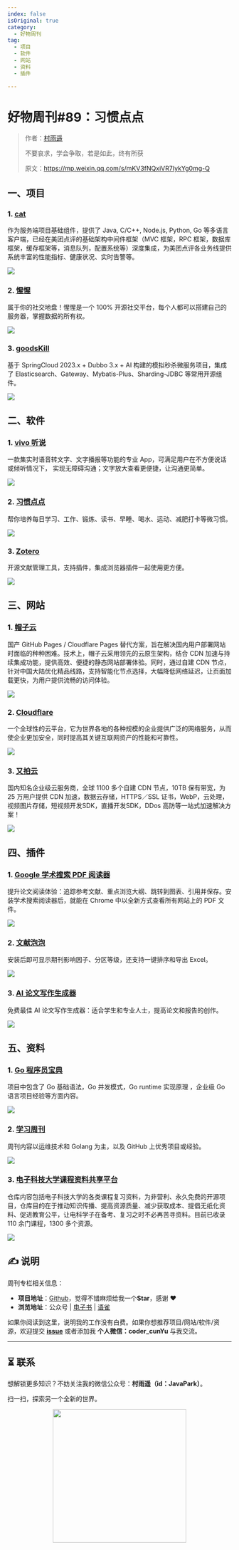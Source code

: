 ```yaml
---
index: false
isOriginal: true
category:
  - 好物周刊
tag:
  - 项目
  - 软件
  - 网站
  - 资料
  - 插件

---
```


# 好物周刊#89：习惯点点

> 作者：[村雨遥](https://github.com/cunyu1943)
> 
> 不要哀求，学会争取，若是如此，终有所获
> 
> 原文：https://mp.weixin.qq.com/s/mKV3fNQxiVR7IykYg0mg-Q

## 一、项目

### 1. [cat](https://github.com/dianping/cat)

作为服务端项目基础组件，提供了 Java, C/C++, Node.js, Python, Go 等多语言客户端，已经在美团点评的基础架构中间件框架（MVC 框架，RPC 框架，数据库框架，缓存框架等，消息队列，配置系统等）深度集成，为美团点评各业务线提供系统丰富的性能指标、健康状况、实时告警等。

![](assets/1228-0103/1735776870419-394fa4cc-e4e2-45dc-a76d-c250870f9064.webp)

### 2. [惺惺](https://github.com/cherish-chat/xxim-server)

属于你的社交地盘！惺惺是一个 100% 开源社交平台，每个人都可以搭建自己的服务器，掌握数据的所有权。

![](assets/1228-0103/1735776978234-539e7e66-64a2-4f93-87ef-913fbc024911.webp)

### 3. [goodsKill](https://github.com/techa03/goodsKill)

基于 SpringCloud 2023.x + Dubbo 3.x + AI 构建的模拟秒杀微服务项目，集成了 Elasticsearch、Gateway、Mybatis-Plus、Sharding-JDBC 等常用开源组件。

![](assets/1228-0103/1735777134845-955400ba-43e4-4cb4-819b-d756639391c0.webp)

## 二、软件

### 1. [vivo 听说](https://accessibility.vivo.com/accessibility/hear)

一款集实时语音转文字、文字播报等功能的专业 App，可满足用户在不方便说话或倾听情况下， 实现无障碍沟通；文字放大查看更便捷，让沟通更简单。

![](assets/1228-0103/1734998418546-9e843eda-7a44-46f5-ae57-c4e62cc9d3f8.webp)

### 2. [习惯点点](https://habitdots.com)

帮你培养每日学习、工作、锻炼、读书、早睡、喝水、运动、减肥打卡等微习惯。

![](assets/1228-0103/1735602978448-2ae6e32f-a865-4b98-a9aa-886c14eae16f.webp)

### 3. [Zotero](https://www.zotero.org/)

开源文献管理工具，支持插件，集成浏览器插件一起使用更方便。

![](assets/1228-0103/1735603076785-aba7f47e-a98c-43b9-b698-795911bf7171.webp)

## 三、网站

### 1. [帽子云](https://www.maoziyun.com)

国产 GitHub Pages / Cloudflare Pages 替代方案，旨在解决国内用户部署网站时面临的种种困难。技术上，帽子云采用领先的云原生架构，结合 CDN 加速与持续集成功能，提供高效、便捷的静态网站部署体验。同时，通过自建 CDN 节点，针对中国大陆优化精品线路，支持智能化节点选择，大幅降低网络延迟，让页面加载更快，为用户提供流畅的访问体验。

![](assets/1228-0103/1735603413791-ec6c798d-e260-42cc-879b-bc7f2adaa0ac.webp)

### 2. [Cloudflare](https://www.cloudflare.com/zh-cn/)

一个全球性的云平台，它为世界各地的各种规模的企业提供广泛的网络服务，从而使企业更加安全，同时提高其关键互联网资产的性能和可靠性。

![](assets/1228-0103/1735603885642-a2d6a602-b712-46a3-b762-96b3016b0eaf.webp)

### 3. [又拍云](https://console.upyun.com/register/?invite=9LfDr1C_y)

国内知名企业级云服务商，全球 1100 多个自建 CDN 节点，10TB 保有带宽，为 25 万用户提供 CDN 加速，数据云存储，HTTPS／SSL 证书，WebP，云处理，视频图片存储，短视频开发SDK，直播开发SDK，DDos 高防等一站式加速解决方案！

![](assets/1228-0103/1735603863813-6016d5dc-b0e2-45fb-94fc-679440f66d33.webp)

## 四、插件

### 1. [Google 学术搜索 PDF 阅读器](https://chromewebstore.google.com/detail/google-学术搜索-pdf-阅读器/dahenjhkoodjbpjheillcadbppiidmhp?hl=zh-CN)

提升论文阅读体验：追踪参考文献、重点浏览大纲、跳转到图表、引用并保存。安装学术搜索阅读器后，就能在 Chrome 中以全新方式查看所有网站上的 PDF 文件。

![](assets/1228-0103/1735776417017-e2c9d09d-fcd0-4cd2-822a-c96cdc029e16.webp)

### 2. [文献泡泡](https://chromewebstore.google.com/detail/文献泡泡-pubmed、google学术、知网等多/pdmgonafkgopgipcmgfpfobgknbofnpn)

安装后即可显示期刊影响因子、分区等级，还支持一键排序和导出 Excel。

![](assets/1228-0103/1735776537710-faa27f90-7f2f-4faa-a6b9-ce7a825f40a4.webp)

### 3. [AI 论文写作生成器](https://chromewebstore.google.com/detail/ai论文写作生成器：学术写作/lnpeflilbcimmlbenlpphfbpmocmjpgk)

 免费最佳 AI 论文写作生成器：适合学生和专业人士，提高论文和报告的创作。

![](assets/1228-0103/1735776712921-0d236f7e-e28e-420a-ae32-fa02a8a571c8.webp)

## 五、资料

### 1. [Go 程序员宝典](https://github.com/shgopher/GOFamily)

项目中包含了 Go 基础语法，Go 并发模式，Go runtime 实现原理 ，企业级 Go 语言项目经验等方面内容。

![](assets/1228-0103/1735777282505-83d8ea30-1f27-4529-8a24-66c3364f4b63.webp)

### 2. [学习周刊](https://github.com/eryajf/learning-weekly)

周刊内容以运维技术和 Golang 为主，以及 GitHub 上优秀项目或经验。

![](assets/1228-0103/1735777580933-2581aeb1-b02e-4fcf-9062-566a8e383941.webp)

### 3. [电子科技大学课程资料共享平台](https://github.com/Xovee/uestc-course)

仓库内容包括电子科技大学的各类课程复习资料，为非营利、永久免费的开源项目，仓库目的在于推动知识传播、提高资源质量、减少获取成本、提倡无纸化资料、促进教育公平，让电科学子在备考、复习之时不必再苦寻资料。目前已收录 110 余门课程，1300 多个资源。

![](assets/1228-0103/1735778978498-d9e6896a-1641-48e1-b0c2-9a1eb30ca685.webp)

## 

## ✍️ 说明

周刊专栏相关信息：

- **项目地址**：[Github](https://github.com/cunyu1943/weekly)，觉得不错麻烦给我一个**Star**，感谢 ❤️
- **浏览地址**：公众号 | [电子书](https://cunyu1943.github.io/weekly) | [语雀](https://yuque.com/cunyu1943/weekly)

如果你阅读到这里，说明我的工作没有白费。如果你想推荐项目/网站/软件/资源，欢迎提交 **[issue](https://github.com/cunyu1943/weekly/issues)** 或者添加我 **个人微信：coder_cunYu** 与我交流。

---

## ⏳ 联系

想解锁更多知识？不妨关注我的微信公众号：**村雨遥（id：JavaPark）**。

扫一扫，探索另一个全新的世界。

<center>
<img src="/contact/contact.png" width="300">
</center>


